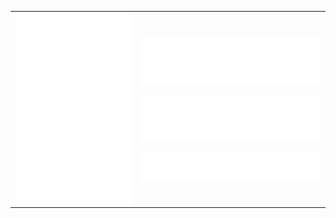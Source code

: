 <table>
<tbody>
  <tr>
    <td>
      <img align="center" alt="Achievements" src="metrics.plugin.achievements.svg" width="100%" />
    </td>
    <td border="0">
      <img align="center" alt="Languages" src="metrics.plugin.languages.svg" width="100%" />
      <br /><br />
      <img align="center" alt="Reactions" src="metrics.plugin.reactions.svg" width="100%" />
      <br /><br />
      <img align="center" alt="Habits" src="metrics.plugin.habits.facts.svg" width="100%" />
    </td>
  </tr>
</tbody>
</table>


